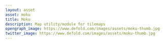 ```yaml
---
layout: asset
asset: moku
title: Moku
description: Map utility/module for tilemaps
opengraph_image: https://www.defold.com/images/assets/moku-thumb.jpg
twitter_image: https://www.defold.com/images/assets/moku-thumb.jpg
---
```

